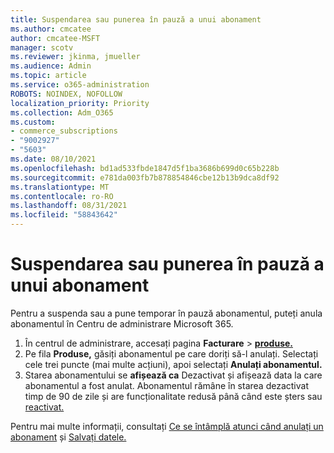 ```yaml
---
title: Suspendarea sau punerea în pauză a unui abonament
ms.author: cmcatee
author: cmcatee-MSFT
manager: scotv
ms.reviewer: jkinma, jmueller
ms.audience: Admin
ms.topic: article
ms.service: o365-administration
ROBOTS: NOINDEX, NOFOLLOW
localization_priority: Priority
ms.collection: Adm_O365
ms.custom:
- commerce_subscriptions
- "9002927"
- "5603"
ms.date: 08/10/2021
ms.openlocfilehash: bd1ad533fbde1847d5f1ba3686b699d0c65b228b
ms.sourcegitcommit: e781da003fb7b878854846cbe12b13b9dca8df92
ms.translationtype: MT
ms.contentlocale: ro-RO
ms.lasthandoff: 08/31/2021
ms.locfileid: "58843642"
---
```

# <a name="suspend-or-pause-a-subscription"></a>Suspendarea sau punerea în pauză a unui abonament

Pentru a suspenda sau a pune temporar în pauză abonamentul, puteți anula abonamentul în Centru de administrare Microsoft 365.

1. În centrul de administrare, accesați pagina **Facturare**  >  **[produse.](https://go.microsoft.com/fwlink/p/?linkid=842054)**
2. Pe fila **Produse,** găsiți abonamentul pe care doriți să-l anulați. Selectați cele trei puncte (mai multe acțiuni), apoi selectați **Anulați abonamentul.**
3. Starea abonamentului se **afișează ca** Dezactivat și afișează data la care abonamentul a fost anulat. Abonamentul rămâne în starea dezactivat timp de 90 de zile și are funcționalitate redusă până când este șters sau [reactivat.](https://docs.microsoft.com/microsoft-365/commerce/subscriptions/reactivate-your-subscription)

Pentru mai multe informații, consultați [Ce se întâmplă atunci când anulați un abonament](https://docs.microsoft.com/microsoft-365/commerce/subscriptions/cancel-your-subscription#what-happens-when-you-cancel-a-subscription) și [Salvați datele.](https://docs.microsoft.com/microsoft-365/commerce/subscriptions/cancel-your-subscription#save-your-data)
